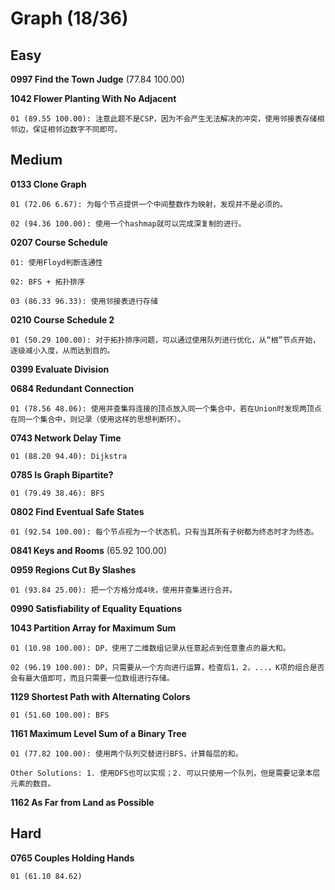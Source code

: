 # Graph (18/36)

## Easy

**0997 Find the Town Judge** (77.84 100.00)

**1042 Flower Planting With No Adjacent** 

	01 (89.55 100.00): 注意此题不是CSP，因为不会产生无法解决的冲突，使用邻接表存储相邻边，保证相邻边数字不同即可。

## Medium

**0133 Clone Graph**

	01 (72.06 6.67): 为每个节点提供一个中间整数作为映射，发现并不是必须的。

	02 (94.36 100.00): 使用一个hashmap就可以完成深复制的进行。

**0207 Course Schedule**

	01: 使用Floyd判断连通性

	02: BFS + 拓扑排序

	03 (86.33 96.33): 使用邻接表进行存储

**0210 Course Schedule 2**

	01 (50.29 100.00): 对于拓扑排序问题，可以通过使用队列进行优化，从“根”节点开始，逐级减小入度，从而达到目的。

**0399 Evaluate Division**

**0684 Redundant Connection**

	01 (78.56 48.06): 使用并查集将连接的顶点放入同一个集合中，若在Union时发现两顶点在同一个集合中，则记录（使用这样的思想判断环）。

**0743 Network Delay Time**

	01 (88.20 94.40): Dijkstra

**0785 Is Graph Bipartite?** 

	01 (79.49 38.46): BFS

**0802 Find Eventual Safe States** 

	01 (92.54 100.00): 每个节点视为一个状态机，只有当其所有子树都为终态时才为终态。

**0841 Keys and Rooms** (65.92 100.00)

**0959 Regions Cut By Slashes**

	01 (93.84 25.00): 把一个方格分成4块，使用并查集进行合并。

**0990 Satisfiability of Equality Equations**

**1043 Partition Array for Maximum Sum**

	01 (10.98 100.00): DP，使用了二维数组记录从任意起点到任意重点的最大和。

	02 (96.19 100.00): DP，只需要从一个方向进行运算，检查后1，2，...，K项的组合是否会有最大值即可，而且只需要一位数组进行存储。

**1129 Shortest Path with Alternating Colors**

	01 (51.60 100.00): BFS

**1161 Maximum Level Sum of a Binary Tree** 

	01 (77.82 100.00): 使用两个队列交替进行BFS，计算每层的和。

	Other Solutions: 1. 使用DFS也可以实现；2. 可以只使用一个队列，但是需要记录本层元素的数目。

**1162 As Far from Land as Possible**

## Hard

**0765 Couples Holding Hands**

	01 (61.10 84.62)